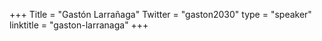 +++
Title = "Gastón Larrañaga"
Twitter = "gaston2030"
type = "speaker"
linktitle = "gaston-larranaga"
+++